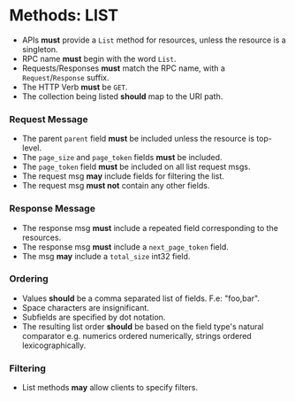 # Methods: LIST

- APIs **must** provide a `List` method for resources, unless the resource is a singleton.
- RPC name **must** begin with the word `List`.
- Requests/Responses **must** match the RPC name, with a `Request`/`Response` suffix.
- The HTTP Verb **must** be `GET`.
- The collection being listed **should** map to the URI path.

### Request Message

- The parent `parent` field **must** be included unless the resource is top-level.
- The `page_size` and `page_token` fields **must** be included.
- The `page_token` field **must** be included on all list request msgs.
- The request msg **may** include fields for filtering the list.
- The request msg **must not** contain any other fields.

### Response Message

- The response msg **must** include a repeated field corresponding to the resources.
- The response msg **must** include a `next_page_token` field.
- The msg **may** include a `total_size` int32 field.

### Ordering

- Values **should** be a comma separated list of fields. F.e: "foo,bar".
- Space characters are insignificant.
- Subfields are specified by dot notation.
- The resulting list order **should** be based on the field type's natural comparator e.g. numerics ordered numerically, strings ordered lexicographically.

### Filtering

- List methods **may** allow clients to specify filters.

